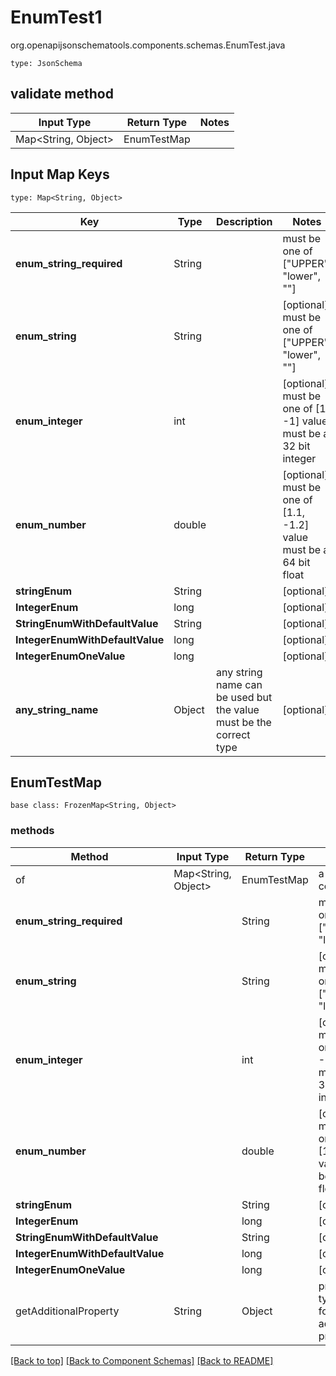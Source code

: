 # EnumTest1
org.openapijsonschematools.components.schemas.EnumTest.java
```
type: JsonSchema
```

## validate method
| Input Type | Return Type | Notes |
| ---------- | ----------- | ----- |
| Map<String, Object> | EnumTestMap | |

## Input Map Keys
```
type: Map<String, Object>
```
Key | Type |  Description | Notes
------------ | ------------- | ------------- | -------------
**enum_string_required** | String |  | must be one of ["UPPER", "lower", ""]
**enum_string** | String |  | [optional] must be one of ["UPPER", "lower", ""]
**enum_integer** | int |  | [optional] must be one of [1, -1] value must be a 32 bit integer
**enum_number** | double |  | [optional] must be one of [1.1, -1.2] value must be a 64 bit float
**stringEnum** | String |  | [optional]
**IntegerEnum** | long |  | [optional]
**StringEnumWithDefaultValue** | String |  | [optional]
**IntegerEnumWithDefaultValue** | long |  | [optional]
**IntegerEnumOneValue** | long |  | [optional]
**any_string_name** | Object | any string name can be used but the value must be the correct type | [optional]

## EnumTestMap
```
base class: FrozenMap<String, Object>
```

### methods
Method | Input Type | Return Type | Notes
------ | ---------- | ----------- | ------
of | Map<String, Object> | EnumTestMap | a constructor
**enum_string_required** | | String | must be one of ["UPPER", "lower", ""]
**enum_string** | | String | [optional] must be one of ["UPPER", "lower", ""]
**enum_integer** | | int | [optional] must be one of [1, -1] value must be a 32 bit integer
**enum_number** | | double | [optional] must be one of [1.1, -1.2] value must be a 64 bit float
**stringEnum** | | String | [optional]
**IntegerEnum** | | long | [optional]
**StringEnumWithDefaultValue** | | String | [optional]
**IntegerEnumWithDefaultValue** | | long | [optional]
**IntegerEnumOneValue** | | long | [optional]
getAdditionalProperty | String | Object | provides type safety for additional properties

[[Back to top]](#top) [[Back to Component Schemas]](../../../README.md#Component-Schemas) [[Back to README]](../../../README.md)
